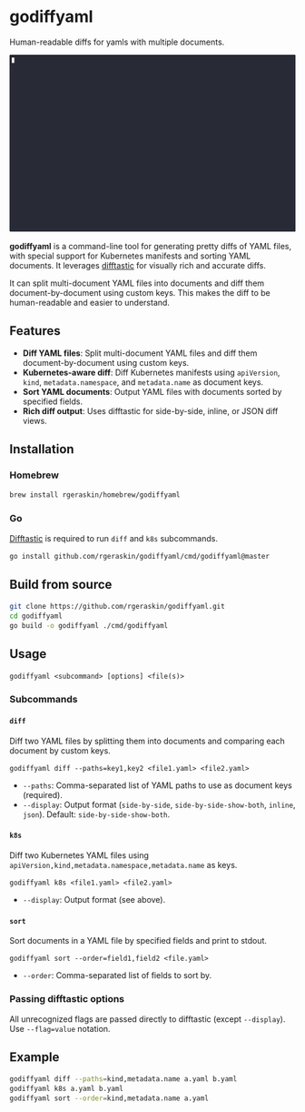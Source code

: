 # godiffyaml

Human-readable diffs for yamls with multiple documents.

![Demo](./demo.gif)

**godiffyaml** is a command-line tool for generating pretty diffs of YAML files, with special support for Kubernetes manifests and sorting YAML documents. It leverages [difftastic](https://github.com/Wilfred/difftastic) for visually rich and accurate diffs.

It can split multi-document YAML files into documents and diff them document-by-document using custom keys. This makes the diff to be human-readable and easier to understand.

## Features

- **Diff YAML files**: Split multi-document YAML files and diff them document-by-document using custom keys.
- **Kubernetes-aware diff**: Diff Kubernetes manifests using `apiVersion`, `kind`, `metadata.namespace`, and `metadata.name` as document keys.
- **Sort YAML documents**: Output YAML files with documents sorted by specified fields.
- **Rich diff output**: Uses difftastic for side-by-side, inline, or JSON diff views.

## Installation

### Homebrew

```sh
brew install rgeraskin/homebrew/godiffyaml
```

### Go

[Difftastic](https://github.com/Wilfred/difftastic) is required to run `diff` and `k8s` subcommands.

```sh
go install github.com/rgeraskin/godiffyaml/cmd/godiffyaml@master
```

## Build from source

```sh
git clone https://github.com/rgeraskin/godiffyaml.git
cd godiffyaml
go build -o godiffyaml ./cmd/godiffyaml
```

## Usage

```
godiffyaml <subcommand> [options] <file(s)>
```

### Subcommands

#### `diff`

Diff two YAML files by splitting them into documents and comparing each document by custom keys.

```
godiffyaml diff --paths=key1,key2 <file1.yaml> <file2.yaml>
```

- `--paths`: Comma-separated list of YAML paths to use as document keys (required).
- `--display`: Output format (`side-by-side`, `side-by-side-show-both`, `inline`, `json`). Default: `side-by-side-show-both`.

#### `k8s`

Diff two Kubernetes YAML files using `apiVersion,kind,metadata.namespace,metadata.name` as keys.

```
godiffyaml k8s <file1.yaml> <file2.yaml>
```

- `--display`: Output format (see above).

#### `sort`

Sort documents in a YAML file by specified fields and print to stdout.

```
godiffyaml sort --order=field1,field2 <file.yaml>
```

- `--order`: Comma-separated list of fields to sort by.

### Passing difftastic options

All unrecognized flags are passed directly to difftastic (except `--display`). Use `--flag=value` notation.

## Example

```sh
godiffyaml diff --paths=kind,metadata.name a.yaml b.yaml
godiffyaml k8s a.yaml b.yaml
godiffyaml sort --order=kind,metadata.name a.yaml
```
